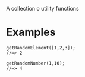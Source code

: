 A collection o utility functions

# Examples

```
getRandomElement([1,2,3]);
//=> 2
```

```
getRandomNumber(1,10);
//=> 4
```